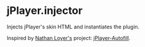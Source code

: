 jPlayer.injector
================

Injects jPlayer's skin HTML and instantiates the plugin.

Inspired by [Nathan Loyer's](https://github.com/namlet) project: [jPlayer-Autofill](https://github.com/namlet/jPlayer-Autofill).

